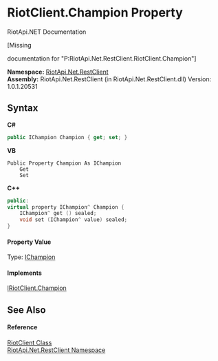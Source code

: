 # RiotClient.Champion Property 
RiotApi.NET Documentation 

\[Missing <summary> documentation for "P:RiotApi.Net.RestClient.RiotClient.Champion"\]

**Namespace:**&nbsp;<a href="380906d8-0718-db74-ba58-94a29fd87baa">RiotApi.Net.RestClient</a><br />**Assembly:**&nbsp;RiotApi.Net.RestClient (in RiotApi.Net.RestClient.dll) Version: 1.0.1.20531

## Syntax

**C#**<br />
``` C#
public IChampion Champion { get; set; }
```

**VB**<br />
``` VB
Public Property Champion As IChampion
	Get
	Set
```

**C++**<br />
``` C++
public:
virtual property IChampion^ Champion {
	IChampion^ get () sealed;
	void set (IChampion^ value) sealed;
}
```


#### Property Value
Type: <a href="83a91f7c-130f-24f1-8fca-60b85f120bb3">IChampion</a>

#### Implements
<a href="d7f3058c-2ee7-1fdc-782c-612d3480d5a6">IRiotClient.Champion</a><br />

## See Also


#### Reference
<a href="25a3050d-4f3b-9e0b-4b34-825a8a29c882">RiotClient Class</a><br /><a href="380906d8-0718-db74-ba58-94a29fd87baa">RiotApi.Net.RestClient Namespace</a><br />
